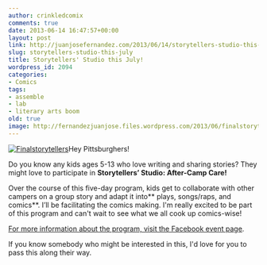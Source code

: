 ```yaml
---
author: crinkledcomix
comments: true
date: 2013-06-14 16:47:57+00:00
layout: post
link: http://juanjosefernandez.com/2013/06/14/storytellers-studio-this-july/
slug: storytellers-studio-this-july
title: Storytellers' Studio this July!
wordpress_id: 2094
categories:
- Comics
tags:
- assemble
- lab
- literary arts boom
old: true
image: http://fernandezjuanjose.files.wordpress.com/2013/06/finalstorytellers.gif?w=590
---
```


[![Finalstorytellers](http://fernandezjuanjose.files.wordpress.com/2013/06/finalstorytellers.gif?w=590)](http://fernandezjuanjose.files.wordpress.com/2013/06/finalstorytellers.gif)Hey Pittsburghers!

Do you know any kids ages 5-13 who love writing and sharing stories? They might love to participate in **Storytellers’ Studio: After-Camp Care!**

Over the course of this five-day program, kids get to collaborate with other campers on a group story and adapt it into** plays, songs/raps, and comics**. I’ll be facilitating the comics making. I'm really excited to be part of this program and can't wait to see what we all cook up comics-wise!

[For more information about the program, visit the Facebook event page](https://www.facebook.com/events/544484665616031/?notif_t=plan_user_invited).

If you know somebody who might be interested in this, I'd love for you to pass this along their way.
